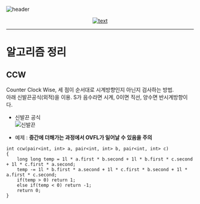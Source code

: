 ![header](https://capsule-render.vercel.app/api?type=waving&height=200&text=ALPS%20Algorithm%20Study&color=50bcdf&animation=scaleIn&fontColor=FFFFFF&fontSize=35&fontAlignY=30&desc=tuna1210&descAlign=66&descAlignY=48)  


<p align="center">
<a href=https://solved.ac/tuna1210>
<img src="http://mazassumnida.wtf/api/v2/generate_badge?boj=tuna1210" alt="text" width="number"/>
</a>
</p>

***  

# 알고리즘 정리

## CCW
Counter Clock Wise, 세 점이 순서대로 시계방향인지 아닌지 검사하는 방법.  
아래 신발끈공식(외적)을 이용. S가 음수라면 시계, 0이면 직선, 양수면 반시계방향이다.  
* 신발끈 공식   
![신발끈](https://mblogthumb-phinf.pstatic.net/20160530_226/10baba_14645967148306TPeY_PNG/%BB%E7%BC%B1%BD%C4.png?type=w2)


* 예제 : **중간에 더해가는 과정에서 OVFL가 일어날 수 있음을 주의**
```
int ccw(pair<int, int> a, pair<int, int> b, pair<int, int> c)
{
    long long temp = 1l * a.first * b.second + 1l * b.first * c.second + 1l * c.first * a.second;
    temp -= 1l * b.first * a.second + 1l * c.first * b.second + 1l * a.first * c.second;
    if(temp > 0) return 1;
    else if(temp < 0) return -1;
    return 0;
}
```